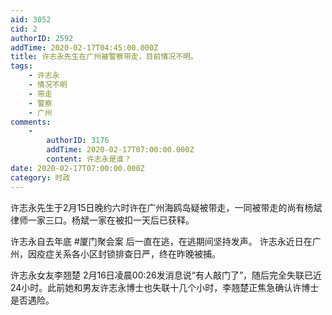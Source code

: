 ```yaml
---
aid: 3052
cid: 2
authorID: 2592
addTime: 2020-02-17T04:45:00.000Z
title: 许志永先生在广州被警察带走，目前情况不明。
tags:
    - 许志永
    - 情况不明
    - 带走
    - 警察
    - 广州
comments:
    -
        authorID: 3176
        addTime: 2020-02-17T07:00:00.000Z
        content: 许志永是谁？
date: 2020-02-17T07:00:00.000Z
category: 时政
---
```


许志永先生于2月15日晚约六时许在广州海鸥岛疑被带走，一同被带走的尚有杨斌律师一家三口。杨斌一家在被扣一天后已获释。

许志永自去年底 #厦门聚会案 后一直在逃，在逃期间坚持发声。 许志永近日在广州，因疫症关系各小区封锁排查日严，终在昨晚被捕。

许志永女友李翘楚 2月16日凌晨00:26发消息说“有人敲门了”，随后完全失联已近24小时。此前她和男友许志永博士也失联十几个小时，李翘楚正焦急确认许博士是否遇险。
